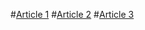 #[Article 1](/articles/art1.html)
#[Article 2](/articles/art2.html)
#[Article 3](/articles/art3.html)